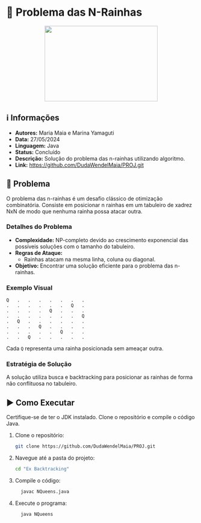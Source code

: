 # 👑 Problema das N-Rainhas

<div align="center">
<img width="300" height="200" src="https://img.freepik.com/fotos-premium/jogo-de-xadrez-com-rainha-dourada-e-pecas-de-xadrez-prateadas-em-fundo-escuro-representando-equipe-de-lideranca_908985-40886.jpg">
</div>

## ℹ️ Informações
- **Autores:** Maria Maia e Marina Yamaguti
- **Data:** 27/05/2024
- **Linguagem:** Java
- **Status:** Concluído
- **Descrição:** Solução do problema das n-rainhas utilizando algoritmo.
- **Link:** https://github.com/DudaWendelMaia/PROJ.git

## 🎯 Problema
O problema das n-rainhas é um desafio clássico de otimização combinatória. Consiste em posicionar n rainhas em um tabuleiro de xadrez NxN de modo que nenhuma rainha possa atacar outra.

### Detalhes do Problema
- **Complexidade:** NP-completo devido ao crescimento exponencial das possíveis soluções com o tamanho do tabuleiro.
- **Regras de Ataque:** 
  - Rainhas atacam na mesma linha, coluna ou diagonal.
- **Objetivo:** Encontrar uma solução eficiente para o problema das n-rainhas.

### Exemplo Visual
```
Q   .   .   .   .   .   .   .
.   .   .   .   .   .   Q   .
.   .   .   .   Q   .   .   .
.   .   .   .   .   .   .   Q
.   Q   .   .   .   .   .   .
.   .   .   Q   .   .   .   .
.   .   .   .   .   Q   .   .
.   .   Q   .   .   .   .   .
```

Cada `Q` representa uma rainha posicionada sem ameaçar outra.

### Estratégia de Solução
A solução utiliza busca e backtracking para posicionar as rainhas de forma não conflituosa no tabuleiro.

## ▶️ Como Executar
Certifique-se de ter o JDK instalado. Clone o repositório e compile o código Java.

1. Clone o repositório:
    ```sh
    git clone https://github.com/DudaWendelMaia/PROJ.git
    ```

2. Navegue até a pasta do projeto:
    ```sh
    cd "Ex Backtracking"
    ```

3. Compile o código:
    ```sh
      javac NQueens.java
    ```

4. Execute o programa:
    ```sh
      java NQueens
    ```
